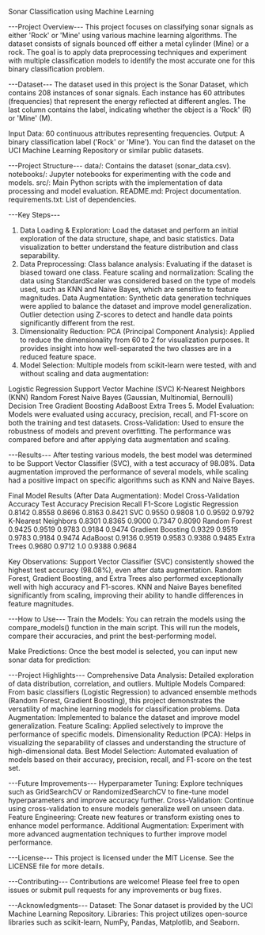 Sonar Classification using Machine Learning

---Project Overview---
This project focuses on classifying sonar signals as either 'Rock' or 'Mine' using various machine learning algorithms. The dataset consists of signals bounced off either a metal cylinder (Mine) or a rock. The goal is to apply data preprocessing techniques and experiment with multiple classification models to identify the most accurate one for this binary classification problem.

---Dataset---
The dataset used in this project is the Sonar Dataset, which contains 208 instances of sonar signals. Each instance has 60 attributes (frequencies) that represent the energy reflected at different angles. The last column contains the label, indicating whether the object is a 'Rock' (R) or 'Mine' (M).

Input Data: 60 continuous attributes representing frequencies.
Output: A binary classification label ('Rock' or 'Mine').
You can find the dataset on the UCI Machine Learning Repository or similar public datasets.

---Project Structure---
data/: Contains the dataset (sonar_data.csv).
notebooks/: Jupyter notebooks for experimenting with the code and models.
src/: Main Python scripts with the implementation of data processing and model evaluation.
README.md: Project documentation.
requirements.txt: List of dependencies.

---Key Steps---
1. Data Loading & Exploration:
Load the dataset and perform an initial exploration of the data structure, shape, and basic statistics.
Data visualization to better understand the feature distribution and class separability.
2. Data Preprocessing:
Class balance analysis: Evaluating if the dataset is biased toward one class.
Feature scaling and normalization: Scaling the data using StandardScaler was considered based on the type of models used, such as KNN and Naive Bayes, which are sensitive to feature magnitudes.
Data Augmentation: Synthetic data generation techniques were applied to balance the dataset and improve model generalization.
Outlier detection using Z-scores to detect and handle data points significantly different from the rest.
3. Dimensionality Reduction:
PCA (Principal Component Analysis): Applied to reduce the dimensionality from 60 to 2 for visualization purposes. It provides insight into how well-separated the two classes are in a reduced feature space.
4. Model Selection:
Multiple models from scikit-learn were tested, with and without scaling and data augmentation:

Logistic Regression
Support Vector Machine (SVC)
K-Nearest Neighbors (KNN)
Random Forest
Naive Bayes (Gaussian, Multinomial, Bernoulli)
Decision Tree
Gradient Boosting
AdaBoost
Extra Trees
5. Model Evaluation:
Models were evaluated using accuracy, precision, recall, and F1-score on both the training and test datasets.
Cross-Validation: Used to ensure the robustness of models and prevent overfitting.
The performance was compared before and after applying data augmentation and scaling.

---Results---
After testing various models, the best model was determined to be Support Vector Classifier (SVC), with a test accuracy of 98.08%. Data augmentation improved the performance of several models, while scaling had a positive impact on specific algorithms such as KNN and Naive Bayes.

Final Model Results (After Data Augmentation):
Model	Cross-Validation Accuracy	Test Accuracy	Precision	Recall	F1-Score
Logistic Regression	0.8142	0.8558	0.8696	0.8163	0.8421
SVC	0.9550	0.9808	1.0	0.9592	0.9792
K-Nearest Neighbors	0.8301	0.8365	0.9000	0.7347	0.8090
Random Forest	0.9425	0.9519	0.9783	0.9184	0.9474
Gradient Boosting	0.9329	0.9519	0.9783	0.9184	0.9474
AdaBoost	0.9136	0.9519	0.9583	0.9388	0.9485
Extra Trees	0.9680	0.9712	1.0	0.9388	0.9684

Key Observations:
Support Vector Classifier (SVC) consistently showed the highest test accuracy (98.08%), even after data augmentation.
Random Forest, Gradient Boosting, and Extra Trees also performed exceptionally well with high accuracy and F1-scores.
KNN and Naive Bayes benefited significantly from scaling, improving their ability to handle differences in feature magnitudes.

---How to Use---
Train the Models: You can retrain the models using the compare_models() function in the main script. This will run the models, compare their accuracies, and print the best-performing model.

Make Predictions: Once the best model is selected, you can input new sonar data for prediction:

---Project Highlights---
Comprehensive Data Analysis: Detailed exploration of data distribution, correlation, and outliers.
Multiple Models Compared: From basic classifiers (Logistic Regression) to advanced ensemble methods (Random Forest, Gradient Boosting), this project demonstrates the versatility of machine learning models for classification problems.
Data Augmentation: Implemented to balance the dataset and improve model generalization.
Feature Scaling: Applied selectively to improve the performance of specific models.
Dimensionality Reduction (PCA): Helps in visualizing the separability of classes and understanding the structure of high-dimensional data.
Best Model Selection: Automated evaluation of models based on their accuracy, precision, recall, and F1-score on the test set.

---Future Improvements---
Hyperparameter Tuning: Explore techniques such as GridSearchCV or RandomizedSearchCV to fine-tune model hyperparameters and improve accuracy further.
Cross-Validation: Continue using cross-validation to ensure models generalize well on unseen data.
Feature Engineering: Create new features or transform existing ones to enhance model performance.
Additional Augmentation: Experiment with more advanced augmentation techniques to further improve model performance.

---License---
This project is licensed under the MIT License. See the LICENSE file for more details.

---Contributing---
Contributions are welcome! Please feel free to open issues or submit pull requests for any improvements or bug fixes.

---Acknowledgments---
Dataset: The Sonar dataset is provided by the UCI Machine Learning Repository.
Libraries: This project utilizes open-source libraries such as scikit-learn, NumPy, Pandas, Matplotlib, and Seaborn.

